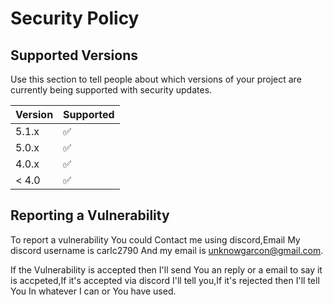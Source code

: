 # Security Policy

## Supported Versions

Use this section to tell people about which versions of your project are
currently being supported with security updates.

| Version | Supported          |
| ------- | ------------------ |
| 5.1.x   | :white_check_mark: |
| 5.0.x   | ✅            |
| 4.0.x   | :white_check_mark: |
| < 4.0   | ✅            |

## Reporting a Vulnerability

To report a vulnerability You could Contact me using discord,Email My discord username is carlc2790 And my email is unknowgarcon@gmail.com.

If the Vulnerability is accepted then I'll send You an reply or a email to say it is accpeted,If it's accepted via discord I'll tell you,If it's rejected then I'll tell You In whatever I can or You have used.

